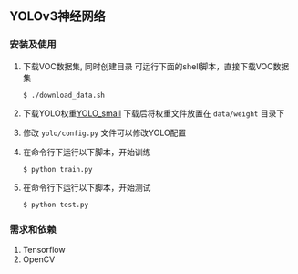 ## YOLOv3神经网络

### 安装及使用

1. 下载VOC数据集, 同时创建目录
	可运行下面的shell脚本，直接下载VOC数据集
	```Shell
	$ ./download_data.sh
	```

2. 下载YOLO权重[YOLO_small](https://drive.google.com/file/d/0B5aC8pI-akZUNVFZMmhmcVRpbTA/view?usp=sharing)
下载后将权重文件放置在 `data/weight` 目录下

3. 修改 `yolo/config.py` 文件可以修改YOLO配置

4. 在命令行下运行以下脚本，开始训练
	```Shell
	$ python train.py
	```

5. 在命令行下运行以下脚本，开始测试
	```Shell
	$ python test.py
	```

### 需求和依赖
1. Tensorflow
2. OpenCV
